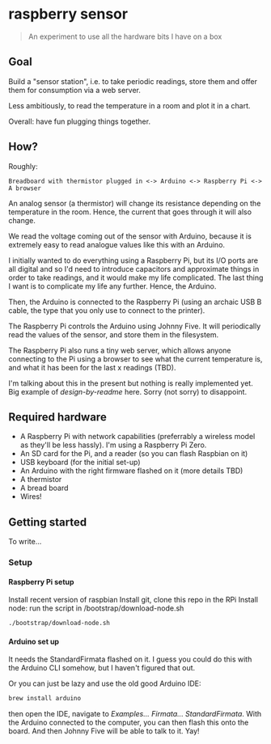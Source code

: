 # raspberry sensor

> An experiment to use all the hardware bits I have on a box

## Goal

Build a "sensor station", i.e. to take periodic readings, store them and offer them for consumption via a web server.

Less ambitiously, to read the temperature in a room and plot it in a chart.

Overall: have fun plugging things together.

## How?

Roughly:

```
Breadboard with thermistor plugged in <-> Arduino <-> Raspberry Pi <-> A browser
```

An analog sensor (a thermistor) will change its resistance depending on the temperature in the room. Hence, the current that goes through it will also change.

We read the voltage coming out of the sensor with Arduino, because it is extremely easy to read analogue values like this with an Arduino.

I initially wanted to do everything using a Raspberry Pi, but its I/O ports are all digital and so I'd need to introduce capacitors and approximate things in order to take readings, and it would make my life complicated. The last thing I want is to complicate my life any further. Hence, the Arduino.

Then, the Arduino is connected to the Raspberry Pi (using an archaic USB B cable, the type that you only use to connect to the printer).

The Raspberry Pi controls the Arduino using Johnny Five. It will periodically read the values of the sensor, and store them in the filesystem.

The Raspberry Pi also runs a tiny web server, which allows anyone connecting to the Pi using a browser to see what the current temperature is, and what it has been for the last x readings (TBD).

I'm talking about this in the present but nothing is really implemented yet. Big example of _design-by-readme_ here. Sorry (not sorry) to disappoint.

## Required hardware

* A Raspberry Pi with network capabilities (preferrably a wireless model as they'll be less hassly). I'm using a Raspberry Pi Zero.
* An SD card for the Pi, and a reader (so you can flash Raspbian on it)
* USB keyboard (for the initial set-up)
* An Arduino with the right firmware flashed on it (more details TBD)
* A thermistor
* A bread board
* Wires!

## Getting started

To write...

### Setup

#### Raspberry Pi setup

Install recent version of raspbian
Install git, clone this repo in the RPi
Install node: run the script in /bootstrap/download-node.sh

```bash
./bootstrap/download-node.sh
```

#### Arduino set up

It needs the StandardFirmata flashed on it. I guess you could do this with the Arduino CLI somehow, but I haven't figured that out.

Or you can just be lazy and use the old good Arduino IDE:

```bash
brew install arduino
```

then open the IDE, navigate to _Examples... Firmata... StandardFirmata_. With the Arduino connected to the computer, you can then flash this onto the board. And then Johnny Five will be able to talk to it. Yay!
